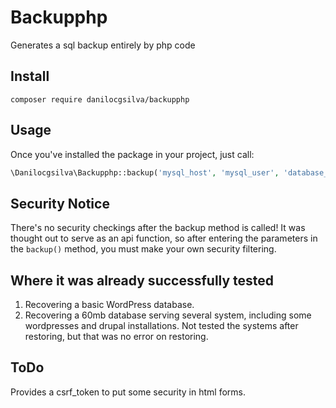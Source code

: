 # Backupphp
Generates a sql backup entirely by php code

## Install
```
composer require danilocgsilva/backupphp
```

## Usage
Once you've installed the package in your project, just call:
```php
\Danilocgsilva\Backupphp::backup('mysql_host', 'mysql_user', 'database_name', 'password', 'full_server_path_to_store_sql_files', (optional)'database_prefix');
```

## Security Notice
There's no security checkings after the backup method is called! It was thought out to serve as an api function, so after entering the parameters in the ```backup()``` method, you must make your own security filtering.

## Where it was already successfully tested
1. Recovering a basic WordPress database.
1. Recovering a 60mb database serving several system, including some wordpresses and drupal installations. Not tested the systems after restoring, but that was no error on restoring.

## ToDo
Provides a csrf_token to put some security in html forms.
